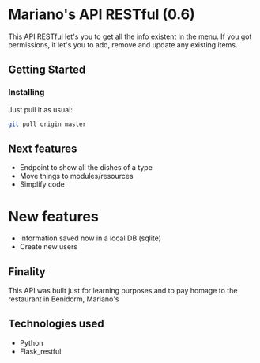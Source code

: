 # Mariano's API RESTful (0.6)

This API RESTful let's you to get all the info existent in the menu. If you got permissions, it let's you to add, remove and update any existing items.

## Getting Started


### Installing

Just pull it as usual:

```bash
git pull origin master
```

## Next features
* Endpoint to show all the dishes of a type
* Move things to modules/resources
* Simplify code

# New features
* Information saved now in a local DB (sqlite)
* Create new users

## Finality

This API was built just for learning purposes and to pay homage to the restaurant in Benidorm, Mariano's

## Technologies used

* Python
* Flask_restful
